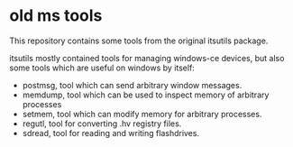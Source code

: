old ms tools
============

This repository contains some tools from the original itsutils package.

itsutils mostly contained tools for managing windows-ce devices, but also some tools which are useful on windows by itself:

 - postmsg, tool which can send arbitrary window messages.
 - memdump, tool which can be used to inspect memory of arbitrary processes
 - setmem, tool which can modify memory for arbitrary processes.
 - regutl, tool for converting .hv registry files.
 - sdread, tool for reading and writing flashdrives.

